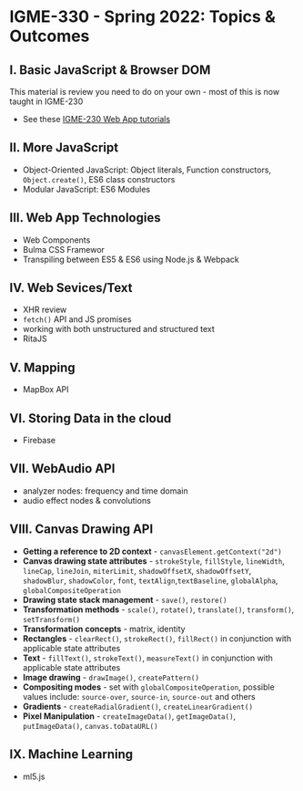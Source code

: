 # IGME-330 - Spring 2022: Topics & Outcomes

## I. Basic JavaScript & Browser DOM
This material is review you need to do on your own - most of this is now taught in IGME-230
- See these [IGME-230 Web App tutorials](https://github.com/tonethar/IGME-230-Master/blob/master/notes/web-apps-0.md#section4)

## II. More JavaScript
- Object-Oriented JavaScript: Object literals, Function constructors, `Object.create()`, ES6 class constructors
- Modular JavaScript: ES6 Modules


## III. Web App Technologies
- Web Components
- Bulma CSS Framewor
- Transpiling between ES5 & ES6 using Node.js & Webpack

## IV. Web Sevices/Text
- XHR review
- `fetch()` API and JS promises
-  working with both unstructured and structured text
- RitaJS

## V. Mapping
- MapBox API

## VI. Storing Data in the cloud
- Firebase

## VII. WebAudio API
- analyzer nodes: frequency and time domain
- audio effect nodes & convolutions

## VIII. Canvas Drawing API
- **Getting a reference to 2D context** - `canvasElement.getContext("2d")`
- **Canvas drawing state attributes** - `strokeStyle`, `fillStyle`, `lineWidth`, `lineCap`, `lineJoin`, `miterLimit`, `shadowOffsetX`, `shadowOffsetY`, `shadowBlur`, `shadowColor`, `font`, `textAlign`,`textBaseline`, `globalAlpha`, `globalCompositeOperation`
- **Drawing state stack management** - `save()`, `restore()`
- **Transformation methods** - `scale()`, `rotate()`, `translate()`, `transform()`, `setTransform()`
- **Transformation concepts** - matrix, identity
- **Rectangles** - `clearRect()`, `strokeRect()`, `fillRect()` in conjunction with applicable state attributes
- **Text** - `fillText()`, `strokeText()`, `measureText()` in conjunction with applicable state attributes
- **Image drawing** - `drawImage()`, `createPattern()`
- **Compositing modes** - set with `globalCompositeOperation`, possible values include: `source-over`, `source-in`, `source-out` and others
- **Gradients** - `createRadialGradient()`, `createLinearGradient()`
- **Pixel Manipulation** - `createImageData()`, `getImageData()`, `putImageData()`, `canvas.toDataURL()`

## IX. Machine Learning
- ml5.js
